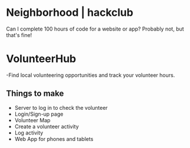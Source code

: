 # Neighborhood | hackclub
Can I complete 100 hours of code for a website or app? Probably not, but that's fine!

# VolunteerHub
-Find local volunteering opportunities and track your volunteer hours. 

## Things to make
- Server to log in to check the volunteer
- Login/Sign-up page
- Volunteer Map
- Create a volunteer activity
- Log activity
- Web App for phones and tablets
